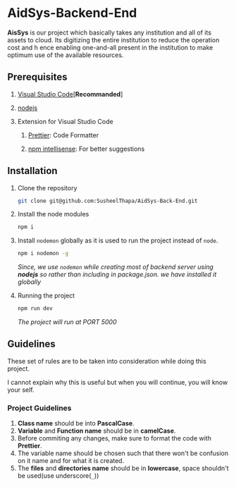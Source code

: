 # AidSys-Backend-End

**AisSys** is our project which basically takes any institution and all of its assets to cloud.
Its digitizing the entire institution to reduce the operation cost and h
ence enabling one-and-all present in the institution to make optimum use of the available resources.

## Prerequisites

1. [Visual Studio Code](https://code.visualstudio.com)[**Recommanded**]
2. [nodejs](https://nodejs.org/en/)

3. Extension for Visual Studio Code

   1. [Prettier](https://marketplace.visualstudio.com/items?itemName=esbenp.prettier-vscode): Code Formatter

   2. [npm intellisense](https://marketplace.visualstudio.com/items?itemName=christian-kohler.npm-intellisense): For better suggestions

## Installation

1. Clone the repository

   ```sh
   git clone git@github.com:SusheelThapa/AidSys-Back-End.git
   ```

2. Install the node modules

   ```sh
   npm i
   ```

3. Install `nodemon` globally as it is used to run the project instead of `node`.

   ```sh
   npm i nodemon -g
   ```

   _Since, we use `nodemon` while creating most of backend server using **nodejs** so rather than including in package.json.
   we have installed it globally_

4. Running the project

   ```sh
   npm run dev
   ```

   _The project will run at PORT 5000_

## Guidelines

These set of rules are to be taken into consideration while doing this project.

I cannot explain why this is useful but when you will continue, you will know your self.

### Project Guidelines

1. **Class name** should be into **PascalCase**.
2. **Variable** and **Function name** should be in **camelCase**.
3. Before commiting any changes, make sure to format the code with **Prettier**.
4. The variable name should be chosen such that there won't be confusion on it name and for what it is created.
5. The **files** and **directories name** should be in **lowercase**, space shouldn't be used(use underscore(`_`))

